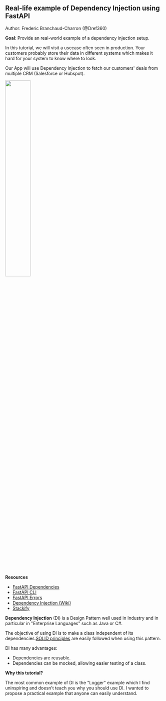 ## Real-life example of Dependency Injection using FastAPI

Author: Frederic Branchaud-Charron (@Dref360)

**Goal**: Provide an real-world example of a dependency injection setup.

In this tutorial, we will visit a usecase often seen in production. Your customers probably store their data in different systems which makes it hard for your system to know where to look.


Our App will use Dependency Injection to fetch our customers' deals from multiple CRM (Salesforce or Hubspot).

<a href="https://www.youtube.com/watch?v=47pLaFosHRE">
  <img src="https://github.com/Dref360/fastapi-dependency-tutorial/assets/8976546/0ac52c33-50cc-4456-9c33-ebb7a5ee7f36" width="40%" />
</a>


**Resources**

- [FastAPI Dependencies](https://fastapi.tiangolo.com/tutorial/dependencies/)
- [FastAPI CLI](https://fastapi.tiangolo.com/fastapi-cli/)
- [FastAPI Errors](https://fastapi.tiangolo.com/tutorial/handling-errors/)
- [Dependency Injection (Wiki)](https://en.wikipedia.org/wiki/Dependency_injection)
- [Stackify](https://stackify.com/dependency-injection/)


**Dependency Injection** (DI) is a Design Pattern well used in Industry and in particular in "Enterprise Languages" such as Java or C#. 

The objective of using DI is to make a class independent of its dependencies.[SOLID principles]() are easily followed when using this pattern.

DI has many advantages:
* Dependencies are reusable.
* Dependencies can be mocked, allowing easier testing of a class.



**Why this tutorial?**

The most common example of DI is the "Logger" example which I find uninspiring and doesn't teach you why you should use DI. I wanted to propose a practical example that anyone can easily understand.

